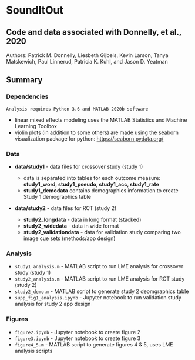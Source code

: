 # SoundItOut
## Code and data associated with Donnelly, et al., 2020
Authors: Patrick M. Donnelly, Liesbeth Gijbels, Kevin Larson, Tanya Matskewich, Paul Linnerud, Patricia K. Kuhl, and Jason D. Yeatman

## Summary

### Dependencies
 `Analysis requires Python 3.6 and MATLAB 2020b software`
* linear mixed effects modeling uses the MATLAB Statistics and Machine Learning Toolbox
* violin plots (in addition to some others) are made using the seaborn visualization package for python: https://seaborn.pydata.org/

### Data
* **data/study1** - data files for crossover study (study 1)
  * data is separated into tables for each outcome measure: **study1_word, study1_pseudo, study1_acc, study1_rate**
  * **study1_demodata** contains demographics information to create Study 1 demographics table

* **data/study2** - data files for RCT (study 2)
  * **study2_longdata** - data in long format (stacked)
  * **study2_widedata** - data in wide format
  * **study2_validationdata** - data for validation study comparing two image cue sets (methods/app design)

### Analysis
* `study1_analysis.m` - MATLAB script to run LME analysis for crossover study (study 1)
* `study2_analysis.m` - MATLAB script to run LME analysis for RCT study (study 2)
* `study2_demo.m` - MATLAB script to generate study 2 deomgraphics table
* `supp_fig1_analysis.ipynb` - Jupyter notebook to run validation study analysis for study 2 app design

### Figures
* `figure2.ipynb` - Jupyter notebook to create figure 2
* `figure3.ipynb` - Jupyter notebook to create figure 3
* `figure4_5.m` - MATLAB script to generate figures 4 & 5, uses LME analysis scripts
